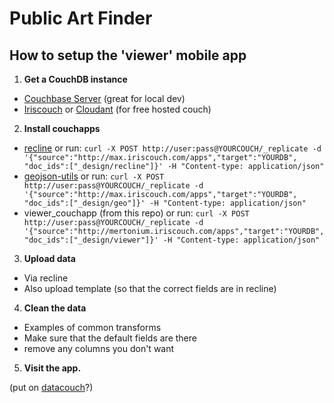 # Public Art Finder

## How to setup the 'viewer' mobile app

1. **Get  a CouchDB instance**
  - [Couchbase Server](http://www.couchbase.com/products-and-services/couchbase-single-server)  (great for local dev)
  - [Iriscouch](http://www.iriscouch.com) or [Cloudant](https://cloudant.com/#!/solutions/cloud) (for free hosted couch)
2. **Install couchapps**
  - [recline](https://github.com/maxogden/recline) or run:
 `curl -X POST http://user:pass@YOURCOUCH/_replicate
-d '{"source":"http://max.iriscouch.com/apps","target":"YOURDB", "doc_ids":["_design/recline"]}' -H "Content-type: application/json"`
  - [geojson-utils](https://github.com/vmx/geocouch-utils) or run:
`curl -X POST http://user:pass@YOURCOUCH/_replicate -d '{"source":"http://max.iriscouch.com/apps","target":"YOURDB", "doc_ids":["_design/geo"]}' -H "Content-type: application/json"`
  - viewer_couchapp (from this repo) or run:
  `curl -X POST http://user:pass@YOURCOUCH/_replicate -d '{"source":"http://mertonium.iriscouch.com/apps","target":"YOURDB", "doc_ids":["_design/viewer"]}' -H "Content-type: application/json"`
3. **Upload data**
  - Via recline
  - Also upload template (so that the correct fields are in recline)
4. **Clean the data**
  - Examples of common transforms
  - Make sure that the default fields are there
  - remove any columns you don't want
5. **Visit the app.**
  
(put on [datacouch](http://datacouch.com/)?)